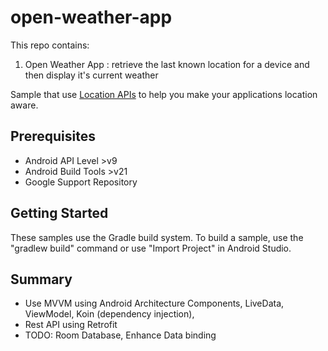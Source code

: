 # open-weather-app


This repo contains:

1. Open Weather App : retrieve the last known location for a device and then display it's current weather


Sample that use
[Location APIs](http://developer.android.com/google/play-services/location.html)
to help you make your applications location aware.


Prerequisites
--------------

- Android API Level >v9
- Android Build Tools >v21
- Google Support Repository

Getting Started
---------------

These samples use the Gradle build system. To build a sample, use the
"gradlew build" command or use "Import Project" in Android Studio.


## Summary
* Use MVVM using Android Architecture Components, LiveData, ViewModel, Koin (dependency injection), 
* Rest API using Retrofit
* TODO: Room Database, Enhance Data binding


